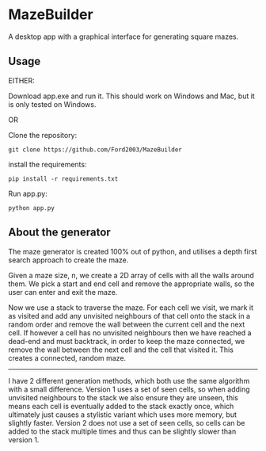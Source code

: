 # MazeBuilder

A desktop app with a graphical interface for generating square mazes.

## Usage
EITHER:

Download app.exe and run it. This should work on Windows and Mac, but it is only tested on Windows.

OR

Clone the repository:

`git clone https://github.com/Ford2003/MazeBuilder`

install the requirements:

`pip install -r requirements.txt`

Run app.py:

`python app.py`

## About the generator

The maze generator is created 100% out of python, and utilises a depth first search approach to create the maze.

Given a maze size, n, we create a 2D array of cells with all the walls around them. We pick a start and end cell and remove the appropriate walls, so the user can enter and exit the maze.

Now we use a stack to traverse the maze. For each cell we visit, we mark it as visited and add any unvisited neighbours of that cell onto the stack in a random order and remove the wall between the current cell and the next cell. If however a cell has no unvisited neighbours then we have reached a dead-end and must backtrack, in order to keep the maze connected, we remove the wall between the next cell and the cell that visited it. This creates a connected, random maze.

---

I have 2 different generation methods, which both use the same algorithm with a small difference. Version 1 uses a set of seen cells, so when adding unvisited neighbours to the stack we also ensure they are unseen, this means each cell is eventually added to the stack exactly once, which ultimately just causes a stylistic variant which uses more memory, but slightly faster. Version 2 does not use a set of seen cells, so cells can be added to the stack multiple times and thus can be slightly slower than version 1.
